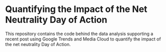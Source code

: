 # Quantifying the Impact of the Net Neutrality Day of Action 

This repository contains the code behind the data analysis supporting a recent post using Google Trends and Media Cloud to quantify the impact of the net neutrality Day of Action. 